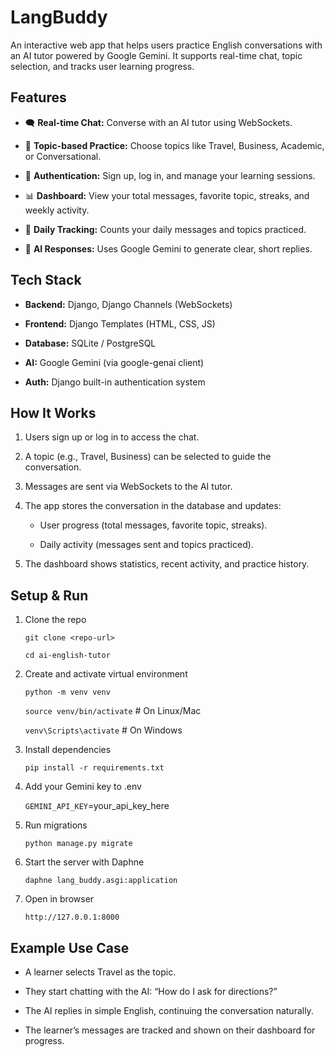 # LangBuddy

An interactive web app that helps users practice English conversations with an AI tutor powered by Google Gemini.
It supports real-time chat, topic selection, and tracks user learning progress.

## Features

- 🗨️ **Real-time Chat:** Converse with an AI tutor using WebSockets.

- 🎯 **Topic-based Practice:** Choose topics like Travel, Business, Academic, or Conversational.

- 🔑 **Authentication:** Sign up, log in, and manage your learning sessions.

- 📊 **Dashboard:** View your total messages, favorite topic, streaks, and weekly activity.

- 📅 **Daily Tracking:** Counts your daily messages and topics practiced.

- 🤖 **AI Responses:** Uses Google Gemini to generate clear, short replies.

## Tech Stack

- **Backend:** Django, Django Channels (WebSockets)

- **Frontend:** Django Templates (HTML, CSS, JS)

- **Database:** SQLite / PostgreSQL

- **AI:** Google Gemini (via google-genai client)

- **Auth:** Django built-in authentication system

## How It Works

1. Users sign up or log in to access the chat.

2. A topic (e.g., Travel, Business) can be selected to guide the conversation.

3. Messages are sent via WebSockets to the AI tutor.

4. The app stores the conversation in the database and updates:

    - User progress (total messages, favorite topic, streaks).

    - Daily activity (messages sent and topics practiced).

5. The dashboard shows statistics, recent activity, and practice history.

## Setup & Run

1. Clone the repo

    `git clone <repo-url>`
    
    `cd ai-english-tutor`

2. Create and activate virtual environment

    `python -m venv venv`
    
    `source venv/bin/activate`   # On Linux/Mac
    
    `venv\Scripts\activate`      # On Windows

3. Install dependencies

    `pip install -r requirements.txt`

4. Add your Gemini key to .env

    `GEMINI_API_KEY`=your_api_key_here

5. Run migrations

    `python manage.py migrate`

6. Start the server with Daphne

    `daphne lang_buddy.asgi:application`

7. Open in browser

    `http://127.0.0.1:8000`

## Example Use Case

- A learner selects Travel as the topic.

- They start chatting with the AI: “How do I ask for directions?”

- The AI replies in simple English, continuing the conversation naturally.

- The learner’s messages are tracked and shown on their dashboard for progress.


